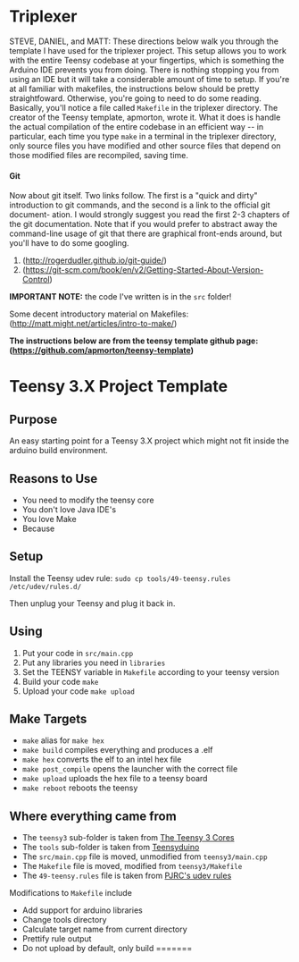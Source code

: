 # Triplexer
STEVE, DANIEL, and MATT:
These directions below walk you through the template I have used for the triplexer project.
This setup allows you to work with the entire Teensy codebase at your fingertips, which is 
something the Arduino IDE prevents you from doing. There is nothing stopping you from using an IDE
but it will take a considerable amount of time to setup. If you're at all familiar with makefiles,
the instructions below should be pretty straightfoward. Otherwise, you're going to need to do some
reading. Basically, you'll notice a file called `Makefile` in the triplexer directory. The creator of
the Teensy template, apmorton, wrote it. What it does is handle the actual compilation of the entire
codebase  in an efficient way -- in particular, each time you type `make` in a terminal in the triplexer 
directory, only source files you have modified and other source files that depend on those modified files
are recompiled, saving time. 
#### Git
Now about git itself. Two links follow. The first 
is a "quick and dirty" introduction to git commands, and the second is a link to the official git document-
ation. I would strongly suggest you read the first 2-3 chapters of the git documentation. Note that if you
would prefer to abstract away the command-line usage of git that there are graphical front-ends around, but
you'll have to do some googling. 

1. (http://rogerdudler.github.io/git-guide/)
2. (https://git-scm.com/book/en/v2/Getting-Started-About-Version-Control)

**IMPORTANT NOTE:** the code I've written is in the `src` folder!

Some decent introductory material on Makefiles:
(http://matt.might.net/articles/intro-to-make/)

**The instructions below are from the teensy template github page: (https://github.com/apmorton/teensy-template)**

Teensy 3.X Project Template
===========================

Purpose
-------

An easy starting point for a Teensy 3.X project which might not fit inside the
arduino build environment.


Reasons to Use
--------------

- You need to modify the teensy core
- You don't love Java IDE's
- You love Make
- Because


Setup
-----

Install the Teensy udev rule: `sudo cp tools/49-teensy.rules /etc/udev/rules.d/`

Then unplug your Teensy and plug it back in.


Using
-----

1. Put your code in `src/main.cpp`
2. Put any libraries you need in `libraries`
3. Set the TEENSY variable in `Makefile` according to your teensy version
4. Build your code ```make```
5. Upload your code ```make upload```


Make Targets
------------

- `make` alias for `make hex`
- `make build` compiles everything and produces a .elf
- `make hex` converts the elf to an intel hex file
- `make post_compile` opens the launcher with the correct file
- `make upload` uploads the hex file to a teensy board
- `make reboot` reboots the teensy


Where everything came from
--------------------------

- The `teensy3` sub-folder is taken from [The Teensy 3 Cores](https://github.com/PaulStoffregen/cores/tree/master/teensy3)
- The `tools` sub-folder is taken from [Teensyduino](http://www.pjrc.com/teensy/td_download.html)
- The `src/main.cpp` file is moved, unmodified from `teensy3/main.cpp`
- The `Makefile` file is moved, modified from `teensy3/Makefile`
- The `49-teensy.rules` file is taken from [PJRC's udev rules](http://www.pjrc.com/teensy/49-teensy.rules)

Modifications to `Makefile` include
- Add support for arduino libraries
- Change tools directory
- Calculate target name from current directory
- Prettify rule output
- Do not upload by default, only build
=======
